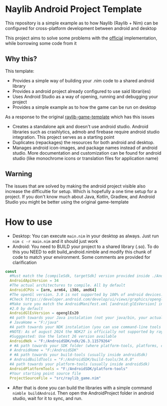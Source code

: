# Naylib Android Project Template

This repository is a simple example as to how Naylib (Raylib + Nim) can be configured for cross-platform development between android and desktop

This project aims to solve some problems with the [official](https://github.com/planetis-m/raylib-game-template) implementation, while borrowing some code from it

## Why this?

This template:
* Provides a simple way of building your .nim code to a shared android library
* Provides a android project already configured to use said librari(es)
* Uses Android Studio as a way of opening, running and debugging your project
* Provides a simple example as to how the game can be run on desktop

As a response to the original [raylib-game-template](https://github.com/planetis-m/raylib-game-template) which has this issues

- Creates a standalone apk and doesn't use android studio. Android libraries such as crashlytics, admob and firebase require android studio integration. This project serves as a starting point 
- Duplicates (repackages) the resources for both android and desktop. 
- Manages android icon-images, and package names instead of android studio. More documentation and customization can be found for android studio (like monochrome icons or translation files for application name)

## Warning
The issues that are solved by making the android project visible also increase the difficultie for setup. Which is hopefully a one time setup for a project. If you don't know much about Java, Kotlin, Gradlew, and Android Studio you might be better using the original game-template

# How to use
* Desktop: You can execute `main.nim` in your desktop as always. Just run `nim c -r main.nim` and it should just work
* Android: You need to BUILD your project to a shared library (.so). To do this you NEED to edit build_android.nimble and modify this chunk of code to match your environment. Some comments are provided for clarification

```.nimble
const
  #Must match the [compileSdk, targetSdk] version provided inside ./AndroidProject/app/build.gradle
  AndroidApiVersion = 34 
  #The actual architectures to compile. All by default
  AndroidCPUs = [arm, arm64, i386, amd64] 
  #The openGl version. 3.0 is not supported by 100% of android devices. And might be buggy on some devices
  #Check https://developer.android.com/develop/ui/views/graphics/opengl/about-opengl
  #Make sure you match the AndroidManifest.xml [android:glEsVersion] in ./AndroidProject/app/src/main/AndroidManifest.xml
  #2.0 by default
  AndroidGlEsVersion = openglEs20
  #A path towards your Java instalation (not your java/bin, your actual java folder)
  # JavaHome = "F:/java"
  #A path towards your NDK instalation (you can use command-line tools or android studio to download it in the sdkmanager)
  #NOTE: As of august 2024 the NDK27 is officially not supported by raylib (see https://github.com/raysan5/raylib/issues/4166)
  #Sugggested: Use the latest 26 version available
  AndroidNdk = "F:/AndroidSDK/ndk/26.3.11579264"
  # #A path towards your SDK folder (where platform-tools, platforms, cmake, etc is)
  # AndroidHome = "F:/AndroidSDK"
  # #A path towards your build-tools (usually inside androidSdk)
  # AndroidBuildTools = "F:/AndroidSDK/build-tools/34.0.0"
  #A path towards your platform-tools (usually inside androidSdk)
  AndroidPlatformTools = "F:/AndroidSDK/platform-tools"
  #Your starting point source file
  ProjectSourceFile = "src/raylib_game.nim"
```

* After that is done you can build the libraries with a simple command `nimble buildAndroid`. Then open the AndroidProject folder in android studio, wait for it to sync, and run.
